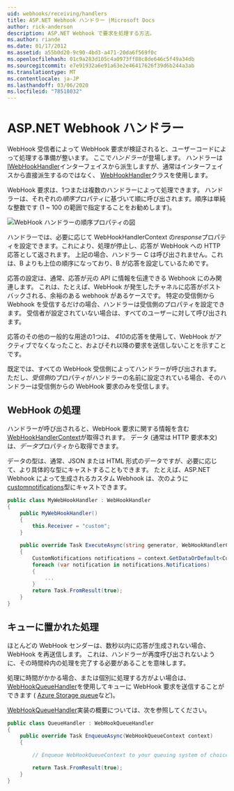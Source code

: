 ```yaml
---
uid: webhooks/receiving/handlers
title: ASP.NET Webhook ハンドラー |Microsoft Docs
author: rick-anderson
description: ASP.NET Webhook で要求を処理する方法。
ms.author: riande
ms.date: 01/17/2012
ms.assetid: a55b0d20-9c90-4bd3-a471-20da6f569f0c
ms.openlocfilehash: 01c9a283d105c4a0973ff88c8de646c5f49a34db
ms.sourcegitcommit: e7e91932a6e91a63e2e46417626f39d6b244a3ab
ms.translationtype: MT
ms.contentlocale: ja-JP
ms.lasthandoff: 03/06/2020
ms.locfileid: "78518032"
---
```

# <a name="aspnet-webhooks-handlers"></a>ASP.NET Webhook ハンドラー

WebHook 受信者によって WebHook 要求が検証されると、ユーザーコードによって処理する準備が整います。 ここで*ハンドラー*が登場します。 ハンドラーは[IWebHookHandler](https://github.com/aspnet/WebHooks/blob/master/src/Microsoft.AspNet.WebHooks.Receivers/WebHooks/WebHookHandler.cs)インターフェイスから派生しますが、通常はインターフェイスから直接派生するのではなく、 [WebHookHandler](https://github.com/aspnet/WebHooks/blob/master/src/Microsoft.AspNet.WebHooks.Receivers/WebHooks/WebHookHandler.cs)クラスを使用します。

WebHook 要求は、1つまたは複数のハンドラーによって処理できます。 ハンドラーは、それぞれの*順序*プロパティに基づいて順に呼び出されます。順序は単純な整数です (1 ~ 100 の範囲で指定することをお勧めします)。

![WebHook ハンドラーの順序プロパティの図](_static/Handlers.png)

ハンドラーでは、必要に応じて WebHookHandlerContext の*response*プロパティを設定できます。これにより、処理が停止し、応答が WebHook への HTTP 応答として返されます。 上記の場合、ハンドラー C は呼び出されません。これは、B よりも上位の順序になっており、B が応答を設定しているためです。

応答の設定は、通常、応答が元の API に情報を伝達できる Webhook にのみ関連します。 これは、たとえば、WebHook が発生したチャネルに応答がポストバックされる、余裕のある webhook があるケースです。 特定の受信側から Webhook を受信するだけの場合、ハンドラーは受信側のプロパティを設定できます。 受信者が設定されていない場合は、すべてのユーザーに対して呼び出されます。

応答のその他の一般的な用途の1つは、 *410*の応答を使用して、WebHook がアクティブでなくなったこと、およびそれ以降の要求を送信しないことを示すことです。

既定では、すべての WebHook 受信側によってハンドラーが呼び出されます。 ただし、*受信側*のプロパティがハンドラーの名前に設定されている場合、そのハンドラーは受信側からの WebHook 要求のみを受信します。

## <a name="processing-a-webhook"></a>WebHook の処理

ハンドラーが呼び出されると、WebHook 要求に関する情報を含む[WebHookHandlerContext](https://github.com/aspnet/WebHooks/blob/master/src/Microsoft.AspNet.WebHooks.Receivers/WebHooks/WebHookHandlerContext.cs)が取得されます。 データ (通常は HTTP 要求本文) は、*データ*プロパティから取得できます。

データの型は、通常、JSON または HTML 形式のデータですが、必要に応じて、より具体的な型にキャストすることもできます。 たとえば、ASP.NET Webhook によって生成されるカスタム Webhook は、次のように[customnotifications](https://github.com/aspnet/WebHooks/blob/master/src/Microsoft.AspNet.WebHooks.Receivers.Custom/WebHooks/CustomNotifications.cs)型にキャストできます。

```csharp
public class MyWebHookHandler : WebHookHandler
{
    public MyWebHookHandler()
    {
        this.Receiver = "custom";
    }

    public override Task ExecuteAsync(string generator, WebHookHandlerContext context)
    {
        CustomNotifications notifications = context.GetDataOrDefault<CustomNotifications>();
        foreach (var notification in notifications.Notifications)
        {
            ...
        }
        return Task.FromResult(true);
    }
}
```

  ## <a name="queued-processing"></a>キューに置かれた処理

ほとんどの WebHook センダーは、数秒以内に応答が生成されない場合、WebHook を再送信します。 これは、ハンドラーが再度呼び出されないように、その時間枠内の処理を完了する必要があることを意味します。

処理に時間がかかる場合、または個別に処理する方がよい場合は、 [WebHookQueueHandler](https://github.com/aspnet/WebHooks/blob/master/src/Microsoft.AspNet.WebHooks.Receivers/WebHooks/WebHookQueueHandler.cs)を使用してキューに WebHook 要求を送信することができます ( [Azure Storage queue](https://msdn.microsoft.com/library/azure/dd179353.aspx)など)。

[WebHookQueueHandler](https://github.com/aspnet/WebHooks/blob/master/src/Microsoft.AspNet.WebHooks.Receivers/WebHooks/WebHookQueueHandler.cs)実装の概要については、次を参照してください。

```csharp
public class QueueHandler : WebHookQueueHandler
{
    public override Task EnqueueAsync(WebHookQueueContext context)
    {

        // Enqueue WebHookQueueContext to your queuing system of choice

        return Task.FromResult(true);
    }
}
```
